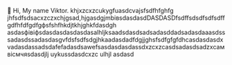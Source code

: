  👋 Hi, My name Viktor.
khjxzcxzcukygfuasdcvajsfsdfhfghfg
jhfsdfsdsacxzczxchjgsad,hjgasdgjmbівsdasdasdDASDASDfsdffsdsdfsdfsdffgdfhfdfgdfgфsfshfhkdjtkhjghkfdasdgh
asdasфівіфsdasdasdasdasdasalhljksaadsdasdsadsadasddadsadasdaaasdsssadasdssadasdasgvfdsfsdfsdgjhkaadasdadfdgjjghsfsdfgfgfdhcasdasdasdxvadasdassadsdafefadasdsawefsasdasdasdassdxzcxzcasdsadasdsadzxcaмвісмчяsdasdjlj
uykussdasdcxzc
ulhjl
asdasd
